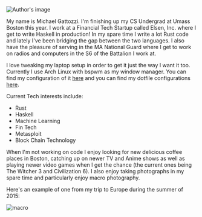 <img src="/images/author.jpg" alt="Author's image" class="about-img">

My name is Michael Gattozzi. I'm finishing up my CS Undergrad at Umass Boston
this year. I work at a Financial Tech Startup called Elsen, Inc. where I get to write
Haskell in production! In my spare time I write a lot Rust code and
lately I've been bridging the gap between the two languages. I also have the
pleasure of serving in the MA National Guard where I get to work on
radios and computers in the S6 of the Battalion I work at.

I love tweaking my laptop setup in order to get it just the way
I want it too. Currently I use Arch Linux with bspwm as my window manager. You can find
my configuration of it [here](https://github.com/mgattozzi/bspwm_config)
and you can find my dotfile configurations
[here](https://github.com/mgattozzi/dotfiles).

Current Tech interests include:

- Rust
- Haskell
- Machine Learning
- Fin Tech
- Metasploit
- Block Chain Technology

When I'm not working on code I enjoy looking for new delicious coffee
places in Boston, catching up on newer TV and Anime shows as well as
playing newer video games when I get the chance (the current ones being
The Witcher 3 and Civilization 6). I also enjoy taking photographs in my
spare time and particularly enjoy macro photography.

Here's an example of one from my trip to Europe during the summer of
2015:

<img src="/images/macro.jpg" alt="macro" class="macro">

